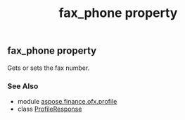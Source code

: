 ﻿---
title: fax_phone property
second_title: Aspose.Finance for Python via .NET API References
description: 
type: docs
weight: 100
url: /python-net/aspose.finance.ofx.profile/profileresponse/fax_phone/
is_root: false
---

## fax_phone property


Gets or sets the fax number.

### See Also
* module [aspose.finance.ofx.profile](../../)
* class [ProfileResponse](/finance/python-net/aspose.finance.ofx.profile/profileresponse)
